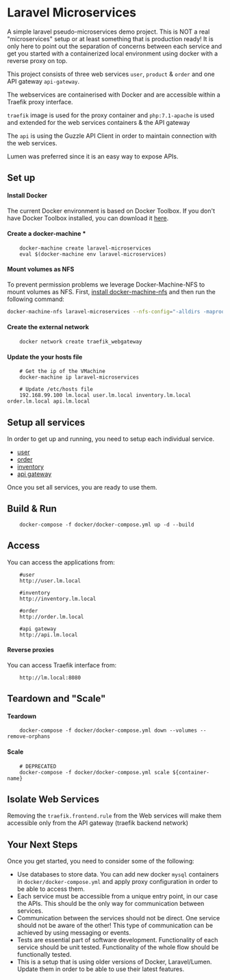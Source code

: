 # Laravel Microservices

A simple laravel pseudo-microservices demo project.
This is NOT a real "microservices" setup or at least something that is production ready!
It is only here to point out the separation of concerns between each service and get you started
with a containerized local environment using docker with a reverse proxy on top.

This project consists of three web services `user`, `product` & `order` and 
one API gateway `api-gateway`.

The webservices are containerised with Docker and are accessible within a
Traefik proxy interface. 

`traefik` image is used for the proxy container and `php:7.1-apache` is used and extended
for the web services containers & the API gateway

The `api` is using the Guzzle API Client in order to maintain connection with the web services.

Lumen was preferred since it is an easy way to expose APIs.

Set up
------------

#### Install Docker
The current Docker environment is based on Docker Toolbox. 
If you don't have Docker Toolbox installed, you can download it [here](https://www.docker.com/products/docker-toolbox).


#### Create a docker-machine *
```
    docker-machine create laravel-microservices
    eval $(docker-machine env laravel-microservices)
```

#### Mount volumes as NFS
To prevent permission problems we leverage Docker-Machine-NFS to mount volumes as NFS.
First, [install docker-machine-nfs](https://github.com/adlogix/docker-machine-nfs) and then run the following command:
```bash
docker-machine-nfs laravel-microservices --nfs-config="-alldirs -maproot=0" --mount-opts="noacl,async,nolock,vers=3,udp,noatime,actimeo=1"
```

#### Create the external network
```
    docker network create traefik_webgateway
```

#### Update the your hosts file
```
    # Get the ip of the VMachine
    docker-machine ip laravel-microservices
    
    # Update /etc/hosts file
    192.168.99.100 lm.local user.lm.local inventory.lm.local order.lm.local api.lm.local
```

Setup all services
------------
In order to get up and running, you need to setup each
individual service.

- [user](user/readme.md)
- [order](order/readme.md)
- [inventory](user/readme.md)
- [api gateway](api-gateway/readme.md)

Once you set all services, you are ready to use them.

Build & Run
------------
```
    docker-compose -f docker/docker-compose.yml up -d --build
```

Access
------------
You can access the applications from:
```
    #user
    http://user.lm.local
    
    #inventory
    http://inventory.lm.local
    
    #order
    http://order.lm.local
    
    #api gateway
    http://api.lm.local
```

#### Reverse proxies
You can access Traefik interface from:
```
    http://lm.local:8080
```

Teardown and "Scale"
------------
#### Teardown
```
    docker-compose -f docker/docker-compose.yml down --volumes --remove-orphans
```

#### Scale
```
    # DEPRECATED
    docker-compose -f docker/docker-compose.yml scale ${container-name}
```

Isolate Web Services
------------
Removing the `traefik.frontend.rule` from the Web services will make
them accessible only from the API gateway (traefik backend network)

Your Next Steps
------------
Once you get started, you need to consider some of the following:

- Use databases to store data. You can add new docker `mysql` containers in `docker/docker-compose.yml` and apply 
proxy configuration in order to be able to access them.
- Each service must be accessible from a unique entry point, in our case the APIs.
This should be the only way for communication between services.
- Communication between the services should not be direct. One service should not be aware of the other!
This type of communication can be achieved by using messaging or events.
- Tests are essential part of software development. Functionality of each service should be
unit tested. Functionality of the whole flow should be functionally tested.
- This is a setup that is using older versions of Docker, Laravel/Lumen. Update them in order to be able to
use their latest features.